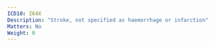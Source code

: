 ```yaml
---
ICD10: I64X
Description: "Stroke, not specified as haemorrhage or infarction"
Matters: No
Weight: 0
---
```


